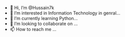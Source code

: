 - 👋 Hi, I’m @Hussain7k
- 👀 I’m interested in Information Technology in genral...
- 🌱 I’m currently learning Python...
- 💞️ I’m looking to collaborate on ...
- 📫 How to reach me ...

<!---
Hussain7k/Hussain7k is a ✨ special ✨ repository because its `README.md` (this file) appears on your GitHub profile.
You can click the Preview link to take a look at your changes.
--->
